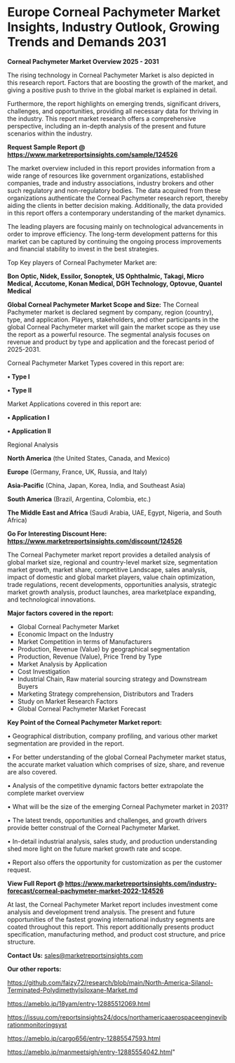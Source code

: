 # Europe Corneal Pachymeter Market Insights, Industry Outlook, Growing Trends and Demands 2031

<Strong> Corneal Pachymeter Market Overview 2025 - 2031</strong>

The rising technology in Corneal Pachymeter Market is also depicted in this research report. Factors that are boosting the growth of the market, and giving a positive push to thrive in the global market is explained in detail.

Furthermore, the report highlights on emerging trends, significant drivers, challenges, and opportunities, providing all necessary data for thriving in the industry. This report market research offers a comprehensive perspective, including an in-depth analysis of the present and future scenarios within the industry.

<strong>Request Sample Report @ <a href=https://www.marketreportsinsights.com/sample/124526>https://www.marketreportsinsights.com/sample/124526</a></strong>

The market overview included in this report provides information from a wide range of resources like government organizations, established companies, trade and industry associations, industry brokers and other such regulatory and non-regulatory bodies. The data acquired from these organizations authenticate the Corneal Pachymeter research report, thereby aiding the clients in better decision making. Additionally, the data provided in this report offers a contemporary understanding of the market dynamics.

The leading players are focusing mainly on technological advancements in order to improve efficiency. The long-term development patterns for this market can be captured by continuing the ongoing process improvements and financial stability to invest in the best strategies.

Top Key players of Corneal Pachymeter Market are:

<strong>Bon Optic, Nidek, Essilor, Sonoptek, US Ophthalmic, Takagi, Micro Medical, Accutome, Konan Medical, DGH Technology, Optovue, Quantel Medical</strong>

<strong><b>Global Corneal Pachymeter Market Scope and Size:</b></strong>
The Corneal Pachymeter market is declared segment by company, region (country), type, and application. Players, stakeholders, and other participants in the global Corneal Pachymeter market will gain the market scope as they use the report as a powerful resource. The segmental analysis focuses on revenue and product by type and application and the forecast period of 2025-2031.

Corneal Pachymeter Market Types covered in this report are:

<strong>• Type I

• Type II</strong>

Market Applications covered in this report are:

<strong>• Application I

• Application II</strong> 

Regional Analysis

<strong>North America</strong> (the United States, Canada, and Mexico)

<strong>Europe</strong> (Germany, France, UK, Russia, and Italy)

<strong>Asia-Pacific</strong> (China, Japan, Korea, India, and Southeast Asia)

<strong>South America</strong> (Brazil, Argentina, Colombia, etc.)

<strong>The Middle East and Africa</strong> (Saudi Arabia, UAE, Egypt, Nigeria, and South Africa)

<strong>Go For Interesting Discount Here: <a href=https://www.marketreportsinsights.com/discount/124526>https://www.marketreportsinsights.com/discount/124526</a></strong>

The Corneal Pachymeter market report provides a detailed analysis of global market size, regional and country-level market size, segmentation market growth, market share, competitive Landscape, sales analysis, impact of domestic and global market players, value chain optimization, trade regulations, recent developments, opportunities analysis, strategic market growth analysis, product launches, area marketplace expanding, and technological innovations.

<strong><b>Major factors covered in the report:</b></strong>
<ul>
  <li>Global Corneal Pachymeter Market </li>
  <li>Economic Impact on the Industry</li>
  <li>Market Competition in terms of Manufacturers</li>
  <li>Production, Revenue (Value) by geographical segmentation</li>
  <li>Production, Revenue (Value), Price Trend by Type</li>
  <li>Market Analysis by Application</li>
  <li>Cost Investigation</li>
  <li>Industrial Chain, Raw material sourcing strategy and Downstream Buyers</li>
  <li>Marketing Strategy comprehension, Distributors and Traders</li>
  <li>Study on Market Research Factors</li>
  <li>Global Corneal Pachymeter Market Forecast</li>
</ul>

<strong><b>Key Point of the Corneal Pachymeter Market report:</b></strong>

• Geographical distribution, company profiling, and various other market segmentation are provided in the report.

• For better understanding of the global Corneal Pachymeter market status, the accurate market valuation which comprises of size, share, and revenue are also covered.

• Analysis of the competitive dynamic factors better extrapolate the complete market overview

• What will be the size of the emerging Corneal Pachymeter market in 2031?

• The latest trends, opportunities and challenges, and growth drivers provide better construal of the Corneal Pachymeter Market.

• In-detail industrial analysis, sales study, and production understanding shed more light on the future market growth rate and scope.

• Report also offers the opportunity for customization as per the customer request.

<strong><b>View Full Report @ <a href=https://www.marketreportsinsights.com/industry-forecast/corneal-pachymeter-market-2022-124526>https://www.marketreportsinsights.com/industry-forecast/corneal-pachymeter-market-2022-124526</a></b></strong>


At last, the Corneal Pachymeter Market report includes investment come analysis and development trend analysis. The present and future opportunities of the fastest growing international industry segments are coated throughout this report. This report additionally presents product specification, manufacturing method, and product cost structure, and price structure.

<strong>Contact Us:</strong>
sales@marketreportsinsights.com

<strong>Our other reports:</strong>

<a href=https://github.com/faizy72/research/blob/main/North-America-Silanol-Terminated-Polydimethylsiloxane-Market.md>https://github.com/faizy72/research/blob/main/North-America-Silanol-Terminated-Polydimethylsiloxane-Market.md</a>

<a href=https://ameblo.jp/18yam/entry-12885512069.html>https://ameblo.jp/18yam/entry-12885512069.html</a>

<a href=https://issuu.com/reportsinsights24/docs/northamericaaerospaceenginevibrationmonitoringsyst>https://issuu.com/reportsinsights24/docs/northamericaaerospaceenginevibrationmonitoringsyst</a>

<a href=https://ameblo.jp/cargo656/entry-12885547593.html>https://ameblo.jp/cargo656/entry-12885547593.html</a>

<a href=https://ameblo.jp/manmeetsigh/entry-12885554042.html>https://ameblo.jp/manmeetsigh/entry-12885554042.html</a>"

